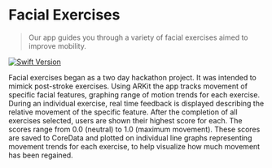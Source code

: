 # Facial Exercises
> Our app guides you through a variety of facial exercises aimed to improve mobility.

[![Swift Version][swift-image]][swift-url]

Facial exercises began as a two day hackathon project. It was intended to mimick post-stroke exercises. Using ARKit the app tracks movement of specific facial features, graphing range of motion trends for each exercise. During an individual exercise, real time feedback is displayed describing the relative movement of the specific feature. After the completion of all exercises selected, users are shown their highest score for each. The scores range from 0.0 (neutral) to 1.0 (maximum movement). These scores are saved to CoreData and plotted on individual line graphs representing movement trends for each exercise, to help visualize how much movement has been regained.

[swift-image]:https://img.shields.io/badge/swift-4.2-orange.svg
[swift-url]: https://swift.org/
